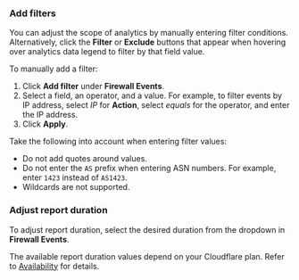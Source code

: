 ### Add filters

You can adjust the scope of analytics by manually entering filter conditions. Alternatively, click the **Filter** or **Exclude** buttons that appear when hovering over analytics data legend to filter by that field value.

To manually add a filter:

1. Click **Add filter** under **Firewall Events**.
1. Select a field, an operator, and a value. For example, to filter events by IP address, select _IP_ for **Action**, select _equals_ for the operator, and enter the IP address.
1. Click **Apply**.

Take the following into account when entering filter values:

- Do not add quotes around values.
- Do not enter the `AS` prefix when entering ASN numbers. For example, enter `1423` instead of `AS1423`.
- Wildcards are not supported.

### Adjust report duration

To adjust report duration, select the desired duration from the dropdown in **Firewall Events**.

The available report duration values depend on your Cloudflare plan. Refer to [Availability](/analytics#availability) for details.
